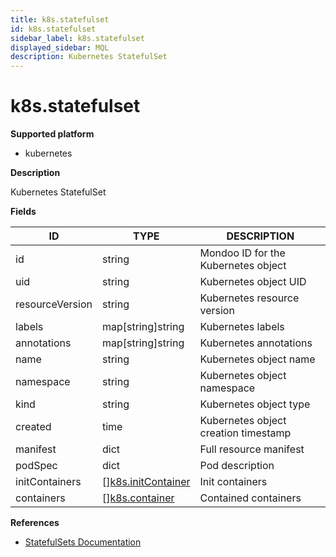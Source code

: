```yaml
---
title: k8s.statefulset
id: k8s.statefulset
sidebar_label: k8s.statefulset
displayed_sidebar: MQL
description: Kubernetes StatefulSet
---
```


# k8s.statefulset

**Supported platform**

- kubernetes

**Description**

Kubernetes StatefulSet

**Fields**

| ID              | TYPE                                                | DESCRIPTION                          |
| --------------- | --------------------------------------------------- | ------------------------------------ |
| id              | string                                              | Mondoo ID for the Kubernetes object  |
| uid             | string                                              | Kubernetes object UID                |
| resourceVersion | string                                              | Kubernetes resource version          |
| labels          | map[string]string                                   | Kubernetes labels                    |
| annotations     | map[string]string                                   | Kubernetes annotations               |
| name            | string                                              | Kubernetes object name               |
| namespace       | string                                              | Kubernetes object namespace          |
| kind            | string                                              | Kubernetes object type               |
| created         | time                                                | Kubernetes object creation timestamp |
| manifest        | dict                                                | Full resource manifest               |
| podSpec         | dict                                                | Pod description                      |
| initContainers  | &#91;&#93;[k8s.initContainer](k8s.initcontainer.md) | Init containers                      |
| containers      | &#91;&#93;[k8s.container](k8s.container.md)         | Contained containers                 |

**References**

- [StatefulSets Documentation](https://kubernetes.io/docs/concepts/workloads/controllers/statefulset/)
